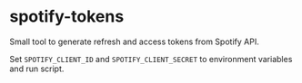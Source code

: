 # spotify-tokens

Small tool to generate refresh and access tokens from Spotify API.

Set `SPOTIFY_CLIENT_ID` and `SPOTIFY_CLIENT_SECRET` to environment variables and run script.

